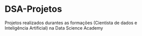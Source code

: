 # DSA-Projetos
Projetos realizados durantes as formações (Cientista de dados e Inteligência Artificial) na Data Science Academy
